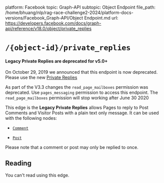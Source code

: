 platform: Facebook
topic: Graph-API
subtopic: Object Endpoint
file_path: /home/bhuang/nlp/rag-race-challenge2-2024/platform-docs-versions/Facebook_Graph-API/Object Endpoint.md
url: https://developers.facebook.com/docs/graph-api/reference/v18.0/object/private_replies

# `/{object-id}/private_replies`

#### Legacy Private Replies are deprecated for v5.0+

On October 29, 2019 we announced that this endpoint is now deprecated. Please use the new [Private Replies](https://developers.facebook.com/docs/messenger-platform/discovery/private-replies)

As part of the V3.3 changes the `read_page_mailboxes` permission was deprecated. Use `pages_messaging` permission to access this endpoint. The `read_page_mailboxes` permission will stop working after June 30 2020

This edge is the **Legacy Private Replies** allows Pages to reply to Post Comments and Visitor Posts with a plain text only message. It can be used with the following nodes:

* [`Comment`](https://developers.facebook.com/docs/graph-api/reference/comment)
    
* [`Post`](https://developers.facebook.com/docs/graph-api/reference/post)
    

Please note that a comment or post may only be replied to once.

## Reading

You can't read using this edge.